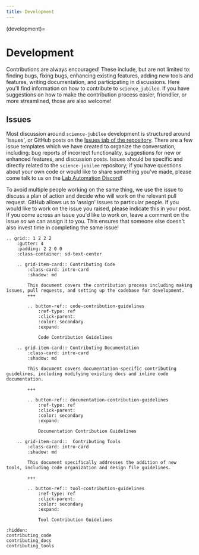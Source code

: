 ```yaml
---
title: Development
---
```


(development)=
# Development

Contributions are always encouraged! These include, but are not limited to: finding bugs, fixing bugs, enhancing existing features, adding new tools and features, writing documentation, and participating in discussions. Here you'll find information on how to contribute to `science_jubilee`. If you have suggestions on how to make the contribution process easier, friendlier, or more streamlined, those are also welcome!

## Issues

Most discussion around `science-jubilee` development is structured around 'issues', or GitHub posts on the [Issues tab of the repository](https://github.com/machineagency/science-jubilee/issues). There are a few issue templates which we have created to organize the conversation, including: bug reports of incorrect functionality, suggestions for new or enhanced features, and discussion posts. Issues should be specific and directly related to the `science-jubilee` repository; if you have questions about your own code or would like to share something you've made, please come talk to us on the [Lab Automation Discord](https://discord.gg/Ntx2arK5WS)!

To avoid multiple people working on the same thing, we use the issue to discuss a plan of action and decide who will work on the relevant pull request. GitHub allows us to 'assign' issues to particular people. If you would like to work on the issue you raised, please indicate this in your post. If you come across an issue you'd like to work on, leave a comment on the issue so we can assign it to you. This ensures that someone else doesn't also invest time in completing the same issue!

```{eval-rst}
.. grid:: 1 2 2 2
    :gutter: 4
    :padding: 2 2 0 0
    :class-container: sd-text-center

    .. grid-item-card:: Contributing Code
        :class-card: intro-card
        :shadow: md

        This document covers the contribution process including making issues, pull requests, and setting up the codebase for development.
        +++

        .. button-ref:: code-contribution-guidelines
            :ref-type: ref
            :click-parent:
            :color: secondary
            :expand:

            Code Contribution Guidelines

    .. grid-item-card:: Contributing Documentation
        :class-card: intro-card
        :shadow: md

        This document covers documentation-specific contributing guidelines, including modifying existing docs and inline code documentation.

        +++

        .. button-ref:: documentation-contribution-guidelines
            :ref-type: ref
            :click-parent:
            :color: secondary
            :expand:

            Documentation Contribution Guidelines

    .. grid-item-card::  Contributing Tools
        :class-card: intro-card
        :shadow: md

        This document specifically addresses the addition of new tools, including code organization and design file guidelines.

        +++

        .. button-ref:: tool-contribution-guidelines
            :ref-type: ref
            :click-parent:
            :color: secondary
            :expand:

            Tool Contribution Guidelines
```

```{toctree}
:hidden:
contributing_code
contributing_docs
contributing_tools
```

